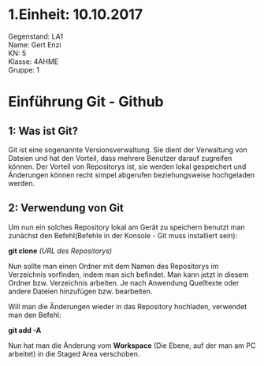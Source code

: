 # 1.Einheit: 10.10.2017

Gegenstand: LA1  
Name: Gert Enzi  
KN: 5  
Klasse: 4AHME  
Gruppe: 1  

# Einführung Git - Github

## 1: Was ist Git?
Git ist eine sogenannte Versionsverwaltung. Sie dient der Verwaltung von Dateien und hat den Vorteil, dass mehrere Benutzer darauf zugreifen können. Der Vorteil von Repositorys ist, sie werden lokal gespeichert und Änderungen können recht simpel abgerufen beziehungsweise hochgeladen werden.

## 2: Verwendung von Git

Um nun ein solches Repository lokal am Gerät zu speichern benutzt man zunächst den Befehl(Befehle in der Konsole - Git muss installiert sein):  
  
**git clone** *(URL des Repositorys)*   
  
Nun sollte man einen Ordner mit dem Namen des Repositorys im Verzeichnis vorfinden, indem man sich befindet.
Man kann jetzt in diesem Ordner bzw. Verzeichnis arbeiten. Je nach Anwendung Quelltexte oder andere Dateien hinzufügen bzw. bearbeiten.  
  
Will man die Änderungen wieder in das Repository hochladen, verwendet man den Befehl:  
  
**git add -A**  
  
Nun hat man die Änderung vom **Workspace** (Die Ebene, auf der man am PC arbeitet) in die Staged Area verschoben.

